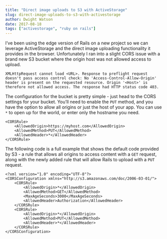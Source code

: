 ```yaml
---
title: "Direct image uploads to S3 with ActiveStorage"
slug: direct-image-uploads-to-s3-with-activestorage
author: Dwight Watson
date: 2017-08-18
tags: ["activestorage", "ruby on rails"]
---
```


I’ve been using the edge version of Rails on a new project so we can leverage ActiveStorage and the direct image uploading functionality it provides in the browser. Unfortunately I ran into a slight CORS issue with a brand new S3 bucket where the origin host was not allowed access to upload.

```
XMLHttpRequest cannot load <URL>. Response to preflight request doesn't pass access control check: No 'Access-Control-Allow-Origin' header is present on the requested resource. Origin '<Host>' is therefore not allowed access. The response had HTTP status code 403.
```

The configuration for the bucket is pretty simple - just head to the CORS settings for your bucket. You’ll need to enable the `PUT` method, and you have the option to allow all origins or just the host of your app. You can use `*` to open up for the world, or enter only the hostname you need.

```
<CORSRule>
    <AllowedOrigin>https://myhost.com</AllowedOrigin>
    <AllowedMethod>PUT</AllowedMethod>
    <AllowedHeader>*</AllowedHeader>
</CORSRule>
```

The following code is a full example that shows the default code provided by S3 - a rule that allows all origins to access content with a `GET` request, along with the newly added rule that will allow Rails to upload with a `PUT` request.

```
<?xml version="1.0" encoding="UTF-8"?>
<CORSConfiguration xmlns="http://s3.amazonaws.com/doc/2006-03-01/">
    <CORSRule>
        <AllowedOrigin>*</AllowedOrigin>
        <AllowedMethod>GET</AllowedMethod>
        <MaxAgeSeconds>3000</MaxAgeSeconds>
        <AllowedHeader>Authorization</AllowedHeader>
    </CORSRule>
    <CORSRule>
        <AllowedOrigin>*</AllowedOrigin>
        <AllowedMethod>PUT</AllowedMethod>
        <AllowedHeader>*</AllowedHeader>
    </CORSRule>
</CORSConfiguration>
```
